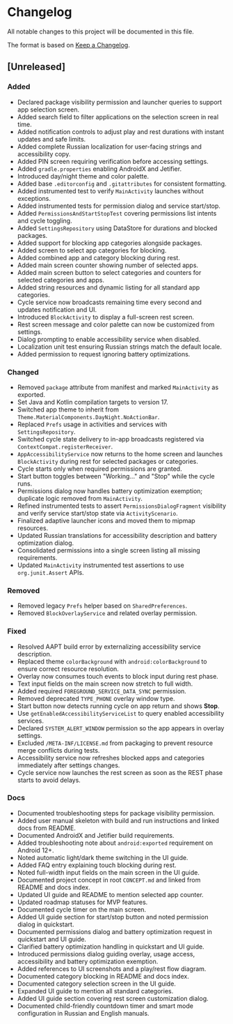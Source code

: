 # Changelog

All notable changes to this project will be documented in this file.

The format is based on [Keep a Changelog](https://keepachangelog.com/en/1.1.0/).

## [Unreleased]
### Added
- Declared package visibility permission and launcher queries to support app selection screen.
- Added search field to filter applications on the selection screen in real time.
- Added notification controls to adjust play and rest durations with instant updates and safe limits.
- Added complete Russian localization for user-facing strings and accessibility copy.
- Added PIN screen requiring verification before accessing settings.
- Added `gradle.properties` enabling AndroidX and Jetifier.
- Introduced day/night theme and color palette.
- Added base `.editorconfig` and `.gitattributes` for consistent formatting.
- Added instrumented test to verify `MainActivity` launches without exceptions.
- Added instrumented tests for permission dialog and service start/stop.
- Added `PermissionsAndStartStopTest` covering permissions list intents and cycle toggling.
- Added `SettingsRepository` using DataStore for durations and blocked packages.
- Added support for blocking app categories alongside packages.
- Added screen to select app categories for blocking.
- Added combined app and category blocking during rest.
- Added main screen counter showing number of selected apps.
- Added main screen button to select categories and counters for selected categories and apps.
- Added string resources and dynamic listing for all standard app categories.
- Cycle service now broadcasts remaining time every second and updates notification and UI.
- Introduced `BlockActivity` to display a full-screen rest screen.
- Rest screen message and color palette can now be customized from settings.
- Dialog prompting to enable accessibility service when disabled.
- Localization unit test ensuring Russian strings match the default locale.
- Added permission to request ignoring battery optimizations.

### Changed
- Removed `package` attribute from manifest and marked `MainActivity` as exported.
- Set Java and Kotlin compilation targets to version 17.
- Switched app theme to inherit from `Theme.MaterialComponents.DayNight.NoActionBar`.
- Replaced `Prefs` usage in activities and services with `SettingsRepository`.
- Switched cycle state delivery to in-app broadcasts registered via `ContextCompat.registerReceiver`.
- `AppAccessibilityService` now returns to the home screen and launches `BlockActivity` during rest for selected packages or categories.
- Cycle starts only when required permissions are granted.
- Start button toggles between "Working..." and "Stop" while the cycle runs.
- Permissions dialog now handles battery optimization exemption; duplicate logic removed from `MainActivity`.
- Refined instrumented tests to assert `PermissionsDialogFragment` visibility and verify service start/stop state via `ActivityScenario`.
- Finalized adaptive launcher icons and moved them to mipmap resources.
- Updated Russian translations for accessibility description and battery optimization dialog.
- Consolidated permissions into a single screen listing all missing requirements.
- Updated `MainActivity` instrumented test assertions to use `org.junit.Assert` APIs.

### Removed
- Removed legacy `Prefs` helper based on `SharedPreferences`.
- Removed `BlockOverlayService` and related overlay permission.

### Fixed
- Resolved AAPT build error by externalizing accessibility service description.
- Replaced theme `colorBackground` with `android:colorBackground` to ensure correct resource resolution.
- Overlay now consumes touch events to block input during rest phase.
- Text input fields on the main screen now stretch to full width.
- Added required `FOREGROUND_SERVICE_DATA_SYNC` permission.
- Removed deprecated `TYPE_PHONE` overlay window type.
- Start button now detects running cycle on app return and shows **Stop**.
- Use `getEnabledAccessibilityServiceList` to query enabled accessibility services.
- Declared `SYSTEM_ALERT_WINDOW` permission so the app appears in overlay settings.
- Excluded `/META-INF/LICENSE.md` from packaging to prevent resource merge conflicts during tests.
- Accessibility service now refreshes blocked apps and categories immediately after settings changes.
- Cycle service now launches the rest screen as soon as the REST phase starts to avoid delays.

### Docs
- Documented troubleshooting steps for package visibility permission.
- Added user manual skeleton with build and run instructions and linked docs from README.
- Documented AndroidX and Jetifier build requirements.
- Added troubleshooting note about `android:exported` requirement on Android 12+.
- Noted automatic light/dark theme switching in the UI guide.
- Added FAQ entry explaining touch blocking during rest.
- Noted full-width input fields on the main screen in the UI guide.
- Documented project concept in root `CONCEPT.md` and linked from README and docs index.
- Updated UI guide and README to mention selected app counter.
 - Updated roadmap statuses for MVP features.
- Documented cycle timer on the main screen.
- Added UI guide section for start/stop button and noted permission dialog in quickstart.
- Documented permissions dialog and battery optimization request in quickstart and UI guide.
- Clarified battery optimization handling in quickstart and UI guide.
- Introduced permissions dialog guiding overlay, usage access, accessibility and battery optimization exemption.
- Added references to UI screenshots and a play/rest flow diagram.
- Documented category blocking in README and docs index.
- Documented category selection screen in the UI guide.
- Expanded UI guide to mention all standard categories.
- Added UI guide section covering rest screen customization dialog.
- Documented child-friendly countdown timer and smart mode configuration in Russian and English manuals.

